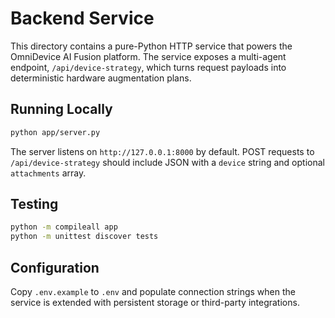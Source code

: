 # Backend Service

This directory contains a pure-Python HTTP service that powers the OmniDevice AI Fusion platform. The service exposes a
multi-agent endpoint, `/api/device-strategy`, which turns request payloads into deterministic hardware augmentation plans.

## Running Locally

```bash
python app/server.py
```

The server listens on `http://127.0.0.1:8000` by default. POST requests to `/api/device-strategy` should include JSON with a
`device` string and optional `attachments` array.

## Testing

```bash
python -m compileall app
python -m unittest discover tests
```

## Configuration

Copy `.env.example` to `.env` and populate connection strings when the service is extended with persistent storage or third-party
integrations.
